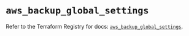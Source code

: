 # `aws_backup_global_settings`

Refer to the Terraform Registry for docs: [`aws_backup_global_settings`](https://registry.terraform.io/providers/hashicorp/aws/5.32.0/docs/resources/backup_global_settings).
